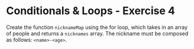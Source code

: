 # Conditionals & Loops - Exercise 4

Create the function `nicknameMap` using the for loop, which takes in an array of people and returns a `nicknames` array. The nickname must be composed as follows: `<name>-<age>`.

